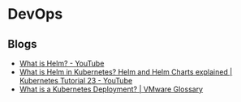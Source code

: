 # DevOps

## Blogs

* [What is Helm? - YouTube](https://m.youtube.com/watch?v=fy8SHvNZGeE&feature=youtu.be)
* [What is Helm in Kubernetes? Helm and Helm Charts explained | Kubernetes Tutorial 23 - YouTube](https://m.youtube.com/watch?v=-ykwb1d0DXU&feature=youtu.be)
* [What is a Kubernetes Deployment? | VMware Glossary](https://www.vmware.com/topics/glossary/content/kubernetes-deployment.html#:~:text=A%20Kubernetes%20Deployment%20is%20used,earlier%20deployment%20version%20if%20necessary.)